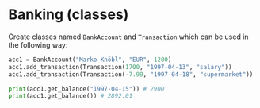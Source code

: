 # Banking (classes)

Create classes named `BankAccount` and `Transaction` which can be used in the following way:

```py
acc1 = BankAccount("Marko Knöbl", "EUR", 1200)
acc1.add_transaction(Transaction(1700, "1997-04-13", "salary"))
acc1.add_transaction(Transaction(-7.99, "1997-04-18", "supermarket"))

print(acc1.get_balance("1997-04-15")) # 2900
print(acc1.get_balance()) # 2892.01
```
